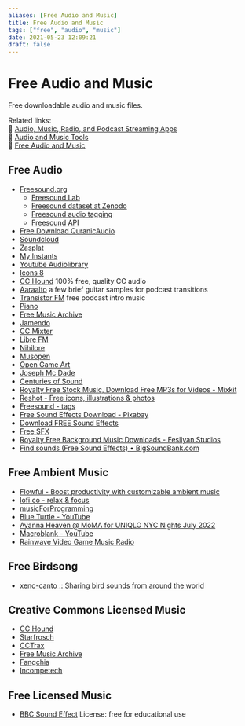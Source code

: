 ```yaml
---
aliases: [Free Audio and Music]
title: Free Audio and Music
tags: ["free", "audio", "music"]
date: 2021-05-23 12:09:21
draft: false
---
```


# Free Audio and Music

Free downloadable audio and music files.

Related links:  
🔗 [Audio, Music, Radio, and Podcast Streaming Apps](audio-streaming.md)  
🔗 [Audio and Music Tools](audio-tool.md)  
🔗 [Free Audio and Music](free-audio.md)  

## Free Audio

- [Freesound.org](https://freesound.org/)
    - [Freesound Lab](https://labs.freesound.org/)
    - [Freesound dataset at Zenodo](https://zenodo.org/record/4060432#.X3xrgi8RqL4)
    - [Freesound audio tagging](http://dcase.community/challenge2019/task-audio-tagging)
    - [Freesound API](https://freesound.org/docs/api/)
- [Free Download QuranicAudio](https://download.quranicaudio.com/)
- [Soundcloud](https://soundcloud.com)
- [Zasplat](https://www.zapsplat.com/)
- [My Instants](https://www.myinstants.com)
- [Youtube Audiolibrary](https://www.youtube.com/audiolibrary/music?nv=1)
- [Icons 8](https://www.icons8.com/music)
- [CC Hound](https://www.cchound.com) 100% free, quality CC audio
- [Aaraalto](https://www.aaraalto.com/sounds) a few brief guitar samples for podcast transitions
- [Transistor FM](https://www.transistor.fm/free-podcast-intro-music) free podcast intro music
- [Piano](https://www.pianobook.co.uk/)
- [Free Music Archive](https://freemusicarchive.org/)
- [Jamendo](https://www.jamendo.com/)
- [CC Mixter](http://ccmixter.org/)
- [Libre FM](https://libre.fm/listen.php)
- [Nihilore](http://www.nihilore.com/)
- [Musopen](https://musopen.org/)
- [Open Game Art](https://opengameart.org/)
- [Joseph Mc Dade](https://josephmcdade.com/music)
- [Centuries of Sound](https://centuriesofsound.com/)
- [Royalty Free Stock Music, Download Free MP3s for Videos - Mixkit](https://mixkit.co/free-stock-music/)
- [Reshot - Free icons, illustrations & photos](https://www.reshot.com/?utm_source=mixkit&utm_campaign=mixkit-header)
- [Freesound - tags](https://freesound.org/browse/tags/)
- [Free Sound Effects Download - Pixabay](https://pixabay.com/sound-effects/)
- [Download FREE Sound Effects](https://www.zapsplat.com/)
- [Free SFX](https://freesfx.co.uk/Music.aspx)
- [Royalty Free Background Music Downloads - Fesliyan Studios](https://www.fesliyanstudios.com/)
- [Find sounds (Free Sound Effects) • BigSoundBank.com](https://bigsoundbank.com/search)


## Free Ambient Music

- [Flowful - Boost productivity with customizable ambient music](https://www.flowful.app/)
- [lofi.co - relax & focus](https://lofi.co/)
- [musicForProgramming](https://musicforprogramming.net/latest/)
- [Blue Turtle - YouTube](https://www.youtube.com/c/BlueTurtle/videos)
- [Ayanna Heaven @ MoMA for UNIQLO NYC Nights July 2022](https://wfh.dj/)
- [Macroblank - YouTube](https://www.youtube.com/c/Macroblank)
- [Rainwave Video Game Music Radio](https://rainwave.cc/all/)

## Free Birdsong

- [xeno-canto :: Sharing bird sounds from around the world](https://www.xeno-canto.org/)

## Creative Commons Licensed Music

- [CC Hound](https://cchound.com/)
- [Starfrosch](https://starfrosch.com/)
- [CCTrax](https://cctrax.com/)
- [Free Music Archive](https://freemusicarchive.org/)
- [Fangchia](https://media.fangchia.com/)
- [Incompetech](https://incompetech.filmmusic.io/search/)

## Free Licensed Music

- [BBC Sound Effect](https://bbcsfx.acropolis.org.uk/) License: free for educational use
